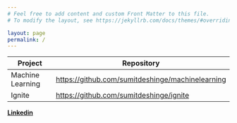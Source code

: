 ```yaml
---
# Feel free to add content and custom Front Matter to this file.
# To modify the layout, see https://jekyllrb.com/docs/themes/#overriding-theme-defaults

layout: page
permalink: /
---
```


| Project | Repository |
| ------ | ------ |
| Machine Learning | https://github.com/sumitdeshinge/machinelearning |
| Ignite | https://github.com/sumitdeshinge/ignite |

**[Linkedin](https://www.linkedin.com/in/sumit-deshinge-b9855a35/)**